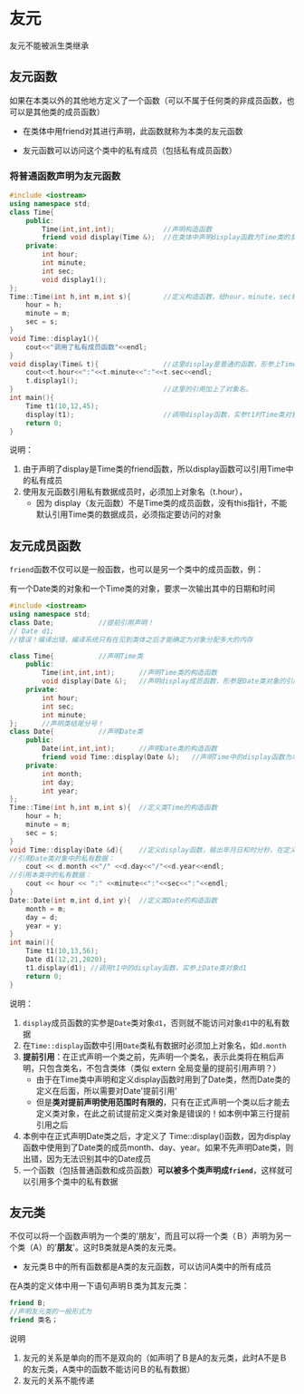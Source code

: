 # 友元

友元不能被派生类继承



## 友元函数

如果在本类以外的其他地方定义了一个函数（可以不属于任何类的非成员函数，也可以是其他类的成员函数）

- 在类体中用friend对其进行声明，此函数就称为本类的友元函数

- 友元函数可以访问这个类中的私有成员（包括私有成员函数）



### 将普通函数声明为友元函数

```cpp
#include <iostream>
using namespace std;
class Time{
	public:
		Time(int,int,int);            //声明构造函数
		friend void display(Time &);  //在类体中声明display函数为Time类的友元函数
	private:
		int hour;
		int minute;
		int sec;
        void display1();	
};
Time::Time(int h,int m,int s){        //定义构造函数，给hour，minute，sec赋值
	hour = h;
	minute = m;
	sec = s;
}
void Time::display1(){
    cout<<"调用了私有成员函数"<<endl;
}
void display(Time& t){                //这里display是普通的函数，形参上Time类对象的引用
	cout<<t.hour<<":"<<t.minute<<":"<<t.sec<<endl;
    t.display1();
}                                     //这里的引用加上了对象名。
int main(){
	Time t1(10,12,45);
	display(t1);                      //调用display函数，实参t1时Time类对象
	return 0;
}
```

说明：

1. 由于声明了display是Time类的friend函数，所以display函数可以引用Time中的私有成员
2. 使用友元函数引用私有数据成员时，必须加上对象名（t.hour），
    - 因为 display（友元函数）不是Time类的成员函数，没有this指针，不能默认引用Time类的数据成员，必须指定要访问的对象





## 友元成员函数

`friend`函数不仅可以是一般函数，也可以是另一个类中的成员函数，例：

有一个Date类的对象和一个Time类的对象，要求一次输出其中的日期和时间

```cpp
#include <iostream>
using namespace std;
class Date;           //提前引用声明！
// Date d1; 
//错误！编译出错，编译系统只有在见到类体之后才能确定为对象分配多大的内存

class Time{           //声明Time类
	public:
		Time(int,int,int);      //声明Time类的构造函数
		void display(Date &);   //声明display成员函数，形参是Date类对象的引用
	private:
		int hour;
		int sec;
		int minute;
};      //声明类结尾分号！
class Date{           //声明Date类
	public:
		Date(int,int,int);      //声明Date类的构造函数
		friend void Time::display(Date &);   //声明Time中的display函数为本类的友元成员函数
	private:
		int month;
		int day;
		int year;
}; 
Time::Time(int h,int m,int s){  //定义类Time的构造函数
	hour = h;
	minute = m;
	sec = s;
}
void Time::display(Date &d){    //定义display函数，输出年月日和时分秒，在定义了Date类之后定义display函数
//引用Date类对象中的私有数据：
	cout << d.month <<"/" <<d.day<<"/"<<d.year<<endl;
//引用本类中的私有数据：
	cout << hour << ":" <<minute<<":"<<sec<<":"<<endl;
} 
Date::Date(int m,int d,int y){  //定义类Date的构造函数
	month = m;
	day = d;
	year = y;
}
int main(){
	Time t1(10,13,56);          
	Date d1(12,21,2020);
	t1.display(d1);	//调用t1中的display函数，实参上Date类对象d1
	return 0;
}
```

说明：

1. `display`成员函数的实参是`Date`类对象`d1`，否则就不能访问对象`d1`中的私有数据
2. 在`Time::display`函数中引用`Date`类私有数据时必须加上对象名，如`d.month`
3. **提前引用**：在正式声明一个类之前，先声明一个类名，表示此类将在稍后声明，只包含类名，不包含类体（类似 extern 全局变量的提前引用声明？）
    - 由于在Time类中声明和定义display函数时用到了Date类，然而Date类的定义在后面，所以需要对Date'提前引用'
    - 但是**类对提前声明使用范围时有限的**，只有在正式声明一个类以后才能去定义类对象，在此之前试提前定义类对象是错误的！如本例中第三行提前引用之后 
4. 本例中在正式声明Date类之后，才定义了 Time::display()函数，因为display函数中使用到了Date类的成员month、day、year。如果不先声明Date类，则出错，因为无法识别其中的Date成员
5. 一个函数（包括普通函数和成员函数）**可以被多个类声明成`friend`**，这样就可以引用多个类中的私有数据



## 友元类

不仅可以将一个函数声明为一个类的'朋友'，而且可以将一个类（Ｂ）声明为另一个类（A）的'**朋友**'。这时B类就是A类的友元类。

- 友元类Ｂ中的所有函数都是A类的友元函数，可以访问A类中的所有成员

在A类的定义体中用一下语句声明Ｂ类为其友元类：

```cpp
friend B;
//声明友元类的一般形式为
friend 类名；
```

说明 

1. 友元的关系是单向的而不是双向的（如声明了Ｂ是A的友元类，此时A不是Ｂ的友元类，A类中的函数不能访问Ｂ的私有数据）
2. 友元的关系不能传递 